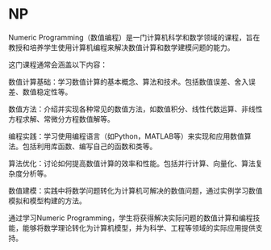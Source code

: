 # NP
Numeric Programming（数值编程）是一门计算机科学和数学领域的课程，旨在教授和培养学生使用计算机编程来解决数值计算和数学建模问题的能力。

这门课程通常会涵盖以下内容：

数值计算基础：学习数值计算的基本概念、算法和技术。包括数值误差、舍入误差、数值稳定性等。

数值方法：介绍并实现各种常见的数值方法，如数值积分、线性代数运算、非线性方程求解、常微分方程数值解等。

编程实践：学习使用编程语言（如Python，MATLAB等）来实现和应用数值算法。包括利用库函数、编写自己的函数和类等。

算法优化：讨论如何提高数值计算的效率和性能。包括并行计算、向量化、算法复杂度分析等。

数值建模：实践中将数学问题转化为计算机可解决的数值问题，通过实例学习数值模拟和模型构建的方法。

通过学习Numeric Programming，学生将获得解决实际问题的数值计算和编程技能，能够将数学理论转化为计算机模型，并为科学、工程等领域的实际应用提供支持。
